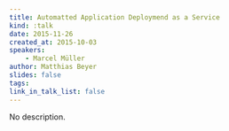 ```yaml
---
title: Automatted Application Deploymend as a Service
kind: :talk
date: 2015-11-26
created_at: 2015-10-03
speakers:
    - Marcel Müller
author: Matthias Beyer
slides: false
tags:
link_in_talk_list: false
---
```


No description.

